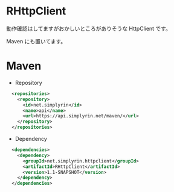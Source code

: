 # RHttpClient
動作確認はしてますがおかしいところがありそうな HttpClient です。

Maven にも置いてます。

# Maven
- Repository
```XML
  <repositories>
    <repository>
      <id>net.simplyrin</id>
      <name>api</name>
      <url>https://api.simplyrin.net/maven/</url>
    </repository>
  </repositories>
```

- Dependency
```XML
  <dependencies>
    <dependency>
      <groupId>net.simplyrin.httpclient</groupId>
      <artifactId>RHttpClient</artifactId>
      <version>1.1-SNAPSHOT</version>
    </dependency>
  </dependencies>
```

